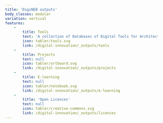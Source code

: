 ```yaml
---
title: 'DigiNEB outputs'
body_classes: modular
variation: vertical
features:
    -
        title: Tools
        text: 'A collection of Databases of Digital Tools for Architects, Designers and Communities'
        icon: tabler/tools.svg
        link: /digital-innovation/_outputs/tools
    -
        title: Projects
        text: null
        icon: tabler/artboard.svg
        link: /digital-innovation/_outputs/projects
    -
        title: E-learning
        text: null
        icon: tabler/notebook.svg
        link: /digital-innovation/_outputs/e-learning
    -
        title: 'Open Licences'
        text: null
        icon: tabler/creative-commons.svg
        link: /digital-innovation/_outputs/licences
---
```


